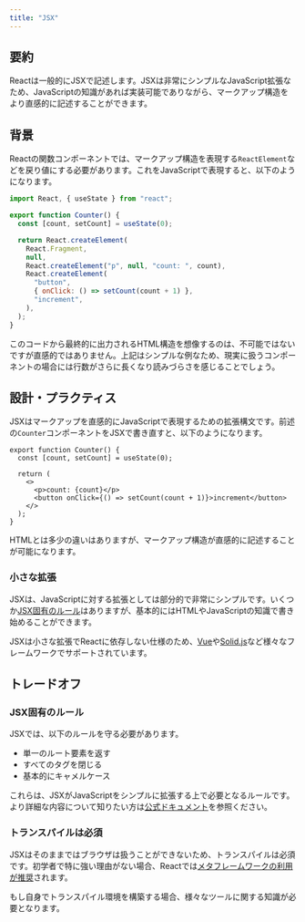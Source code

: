 ```yaml
---
title: "JSX"
---
```


## 要約

Reactは一般的にJSXで記述します。JSXは非常にシンプルなJavaScript拡張なため、JavaScriptの知識があれば実装可能でありながら、マークアップ構造をより直感的に記述することができます。

## 背景

Reactの関数コンポーネントでは、マークアップ構造を表現する`ReactElement`などを戻り値にする必要があります。これをJavaScriptで表現すると、以下のようになります。

```js
import React, { useState } from "react";

export function Counter() {
  const [count, setCount] = useState(0);

  return React.createElement(
    React.Fragment,
    null,
    React.createElement("p", null, "count: ", count),
    React.createElement(
      "button",
      { onClick: () => setCount(count + 1) },
      "increment",
    ),
  );
}
```

このコードから最終的に出力されるHTML構造を想像するのは、不可能ではないですが直感的ではありません。上記はシンプルな例なため、現実に扱うコンポーネントの場合には行数がさらに長くなり読みづらさを感じることでしょう。

## 設計・プラクティス

JSXはマークアップを直感的にJavaScriptで表現するための拡張構文です。前述の`Counter`コンポーネントをJSXで書き直すと、以下のようになります。

```tsx
export function Counter() {
  const [count, setCount] = useState(0);

  return (
    <>
      <p>count: {count}</p>
      <button onClick={() => setCount(count + 1)}>increment</button>
    </>
  );
}
```

HTMLとは多少の違いはありますが、マークアップ構造が直感的に記述することが可能になります。

### 小さな拡張

JSXは、JavaScriptに対する拡張としては部分的で非常にシンプルです。いくつか[JSX固有のルール](#jsx固有のルール)はありますが、基本的にはHTMLやJavaScriptの知識で書き始めることができます。

JSXは小さな拡張でReactに依存しない仕様のため、[Vue](https://ja.vuejs.org/guide/extras/render-function)や[Solid.js](https://www.solidjs.com/tutorial/introduction_jsx)など様々なフレームワークでサポートされています。

## トレードオフ

### JSX固有のルール

JSXでは、以下のルールを守る必要があります。

- 単一のルート要素を返す
- すべてのタグを閉じる
- 基本的にキャメルケース

これらは、JSXがJavaScriptをシンプルに拡張する上で必要となるルールです。より詳細な内容について知りたい方は[公式ドキュメント](https://ja.react.dev/learn/writing-markup-with-jsx)を参照ください。

### トランスパイルは必須

JSXはそのままではブラウザは扱うことができないため、トランスパイルは必須です。初学者で特に強い理由がない場合、Reactでは[メタフレームワークの利用が推奨](https://ja.react.dev/learn/creating-a-react-app)されます。

もし自身でトランスパイル環境を構築する場合、様々なツールに関する知識が必要となります。

